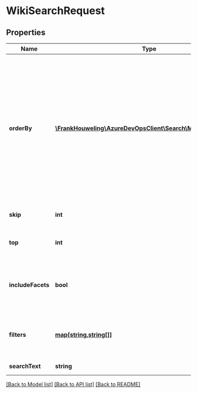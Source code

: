 # WikiSearchRequest

## Properties
Name | Type | Description | Notes
------------ | ------------- | ------------- | -------------
**orderBy** | [**\FrankHouweling\AzureDevOpsClient\Search\Model\SortOption[]**](SortOption.md) | Options for sorting search results. If set to null, the results will be returned sorted by relevance. If more than one sort option is provided, the results are sorted in the order specified in the OrderBy. | [optional] 
**skip** | **int** | Number of results to be skipped. | [optional] 
**top** | **int** | Number of results to be returned. | [optional] 
**includeFacets** | **bool** | Flag to opt for faceting in the result. Default behavior is false. | [optional] 
**filters** | [**map[string,string[]]**](array.md) | Filters to be applied. Set it to null if there are no filters to be applied. | [optional] 
**searchText** | **string** | The search text. | [optional] 

[[Back to Model list]](../README.md#documentation-for-models) [[Back to API list]](../README.md#documentation-for-api-endpoints) [[Back to README]](../README.md)


